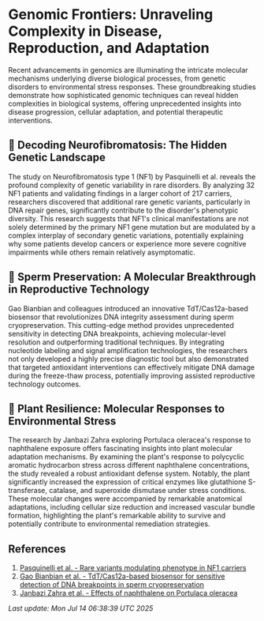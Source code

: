 # Genomic Frontiers: Unraveling Complexity in Disease, Reproduction, and Adaptation

Recent advancements in genomics are illuminating the intricate molecular mechanisms underlying diverse biological processes, from genetic disorders to environmental stress responses. These groundbreaking studies demonstrate how sophisticated genomic techniques can reveal hidden complexities in biological systems, offering unprecedented insights into disease progression, cellular adaptation, and potential therapeutic interventions.

## 🧬 Decoding Neurofibromatosis: The Hidden Genetic Landscape

The study on Neurofibromatosis type 1 (NF1) by Pasquinelli et al. reveals the profound complexity of genetic variability in rare disorders. By analyzing 32 NF1 patients and validating findings in a larger cohort of 217 carriers, researchers discovered that additional rare genetic variants, particularly in DNA repair genes, significantly contribute to the disorder's phenotypic diversity. This research suggests that NF1's clinical manifestations are not solely determined by the primary NF1 gene mutation but are modulated by a complex interplay of secondary genetic variations, potentially explaining why some patients develop cancers or experience more severe cognitive impairments while others remain relatively asymptomatic.

## 🔬 Sperm Preservation: A Molecular Breakthrough in Reproductive Technology

Gao Bianbian and colleagues introduced an innovative TdT/Cas12a-based biosensor that revolutionizes DNA integrity assessment during sperm cryopreservation. This cutting-edge method provides unprecedented sensitivity in detecting DNA breakpoints, achieving molecular-level resolution and outperforming traditional techniques. By integrating nucleotide labeling and signal amplification technologies, the researchers not only developed a highly precise diagnostic tool but also demonstrated that targeted antioxidant interventions can effectively mitigate DNA damage during the freeze-thaw process, potentially improving assisted reproductive technology outcomes.

## 🌱 Plant Resilience: Molecular Responses to Environmental Stress

The research by Janbazi Zahra exploring Portulaca oleracea's response to naphthalene exposure offers fascinating insights into plant molecular adaptation mechanisms. By examining the plant's response to polycyclic aromatic hydrocarbon stress across different naphthalene concentrations, the study revealed a robust antioxidant defense system. Notably, the plant significantly increased the expression of critical enzymes like glutathione S-transferase, catalase, and superoxide dismutase under stress conditions. These molecular changes were accompanied by remarkable anatomical adaptations, including cellular size reduction and increased vascular bundle formation, highlighting the plant's remarkable ability to survive and potentially contribute to environmental remediation strategies.

## References

1. [Pasquinelli et al. - Rare variants modulating phenotype in NF1 carriers](https://pubmed.ncbi.nlm.nih.gov/40653509)
2. [Gao Bianbian et al. - TdT/Cas12a-based biosensor for sensitive detection of DNA breakpoints in sperm cryopreservation](https://pubmed.ncbi.nlm.nih.gov/40653517)
3. [Janbazi Zahra et al. - Effects of naphthalene on Portulaca oleracea](https://pubmed.ncbi.nlm.nih.gov/40653520)

*Last update: Mon Jul 14 06:38:39 UTC 2025*
